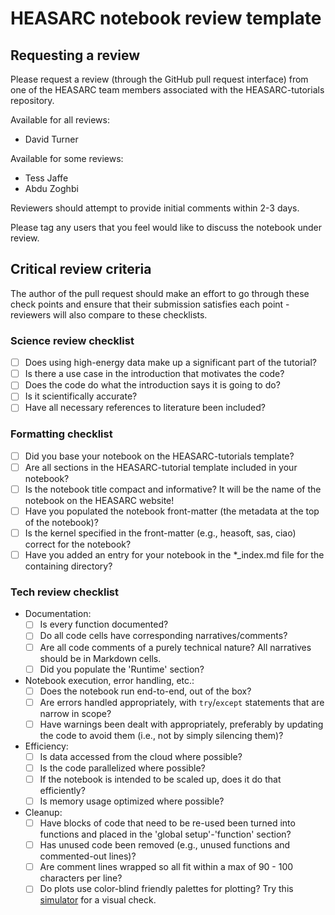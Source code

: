 # HEASARC notebook review template

## Requesting a review
Please request a review (through the GitHub pull request interface) from one of the HEASARC team members associated with the HEASARC-tutorials repository.

Available for all reviews:
- David Turner

Available for some reviews:
- Tess Jaffe
- Abdu Zoghbi

Reviewers should attempt to provide initial comments within 2-3 days.

Please tag any users that you feel would like to discuss the notebook under review.

## Critical review criteria

The author of the pull request should make an effort to go through these check points and ensure that their submission satisfies each point - reviewers will also compare to these checklists.

### Science review checklist
- [ ] Does using high-energy data make up a significant part of the tutorial?
- [ ] Is there a use case in the introduction that motivates the code?
- [ ] Does the code do what the introduction says it is going to do?
- [ ] Is it scientifically accurate?
- [ ] Have all necessary references to literature been included?

### Formatting checklist
- [ ] Did you base your notebook on the HEASARC-tutorials template?
- [ ] Are all sections in the HEASARC-tutorial template included in your notebook?
- [ ] Is the notebook title compact and informative? It will be the name of the notebook on the HEASARC website!
- [ ] Have you populated the notebook front-matter (the metadata at the top of the notebook)?
- [ ] Is the kernel specified in the front-matter (e.g., heasoft, sas, ciao) correct for the notebook?
- [ ] Have you added an entry for your notebook in the *_index.md file for the containing directory?

### Tech review checklist
- Documentation:
	- [ ] Is every function documented?
   	- [ ] Do all code cells have corresponding narratives/comments?
    - [ ] Are all code comments of a purely technical nature? All narratives should be in Markdown cells.
    - [ ] Did you populate the 'Runtime' section?
- Notebook execution, error handling, etc.:
	- [ ] Does the notebook run end-to-end, out of the box?
 	- [ ] Are errors handled appropriately, with `try`/`except` statements that are narrow in scope?
	- [ ] Have warnings been dealt with appropriately, preferably by updating the code to avoid them (i.e., not by simply silencing them)?
- Efficiency:
	- [ ] Is data accessed from the cloud where possible?
	- [ ] Is the code parallelized where possible?
	- [ ] If the notebook is intended to be scaled up, does it do that efficiently?
	- [ ] Is memory usage optimized where possible?
- Cleanup:
	- [ ] Have blocks of code that need to be re-used been turned into functions and placed in the 'global setup'-'function' section?
	- [ ] Has unused code been removed (e.g., unused functions and commented-out lines)?
   	- [ ] Are comment lines wrapped so all fit within a max of 90 - 100 characters per line?
   	- [ ] Do plots use color-blind friendly palettes for plotting? Try this [simulator](https://www.color-blindness.com/coblis-color-blindness-simulator/#google_vignette) for a visual check.
